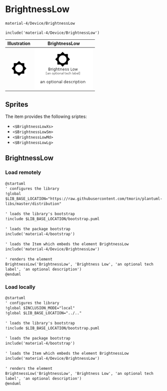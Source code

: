 # BrightnessLow


```text
material-4/Device/BrightnessLow
```

```text
include('material-4/Device/BrightnessLow')
```



| Illustration | BrightnessLow |
| :---: | :---: |
| ![illustration for Illustration](../../material-4/Device/BrightnessLow.png) | ![illustration for BrightnessLow](../../material-4/Device/BrightnessLow.Local.png) |



## Sprites
The item provides the following sriptes:

- `<$BrightnessLowXs>`
- `<$BrightnessLowSm>`
- `<$BrightnessLowMd>`
- `<$BrightnessLowLg>`





## BrightnessLow

### Load remotely
```plantuml
@startuml
' configures the library
!global $LIB_BASE_LOCATION="https://raw.githubusercontent.com/tmorin/plantuml-libs/master/distribution"

' loads the library's bootstrap
!include $LIB_BASE_LOCATION/bootstrap.puml

' loads the package bootstrap
include('material-4/bootstrap')

' loads the Item which embeds the element BrightnessLow
include('material-4/Device/BrightnessLow')

' renders the element
BrightnessLow('BrightnessLow', 'Brightness Low', 'an optional tech label', 'an optional description')
@enduml
```

### Load locally
```plantuml
@startuml
' configures the library
!global $INCLUSION_MODE="local"
!global $LIB_BASE_LOCATION="../.."

' loads the library's bootstrap
!include $LIB_BASE_LOCATION/bootstrap.puml

' loads the package bootstrap
include('material-4/bootstrap')

' loads the Item which embeds the element BrightnessLow
include('material-4/Device/BrightnessLow')

' renders the element
BrightnessLow('BrightnessLow', 'Brightness Low', 'an optional tech label', 'an optional description')
@enduml
```

